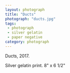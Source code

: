 ```yaml
---
layout: photograph
title: "Ducts"
photograph: "ducts.jpg"
tags: 
 - photograph
 - silver gelatin
 - paper negative
category: photograph
---
```

Ducts, 2017.

Silver gelatin print. 8" x 6 1/2"